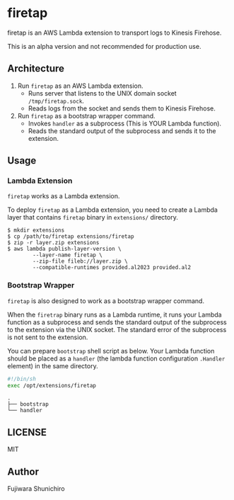 # firetap

firetap is an AWS Lambda extension to transport logs to Kinesis Firehose.

This is an alpha version and not recommended for production use.

## Architecture

1. Run `firetap` as an AWS Lambda extension.
   - Runs server that listens to the UNIX domain socket `/tmp/firetap.sock`.
   - Reads logs from the socket and sends them to Kinesis Firehose.
2. Run `firetap` as a bootstrap wrapper command.
   - Invokes `handler` as a subprocess (This is YOUR Lambda function).
   - Reads the standard output of the subprocess and sends it to the extension.

## Usage

### Lambda Extension

`firetap` works as a Lambda extension.

To deploy `firetap` as a Lambda extension, you need to create a Lambda layer that contains `firetap` binary in `extensions/` directory.

```console
$ mkdir extensions
$ cp /path/to/firetap extensions/firetap
$ zip -r layer.zip extensions
$ aws lambda publish-layer-version \
		--layer-name firetap \
		--zip-file fileb://layer.zip \
		--compatible-runtimes provided.al2023 provided.al2
```

### Bootstrap Wrapper

`firetap` is also designed to work as a bootstrap wrapper command.

When the `firetrap` binary runs as a Lambda runtime, it runs your Lambda function as a subprocess and sends the standard output of the subprocess to the extension via the UNIX socket. The standard error of the subprocess is not sent to the extension.

You can prepare `bootstrap` shell script as below. Your Lambda function should be placed as a `handler` (the lambda function configuration `.Handler` element) in the same directory.

```sh
#!/bin/sh
exec /opt/extensions/firetap
```

```
.
├── bootstrap
└── handler
```

## LICENSE

MIT

## Author

Fujiwara Shunichiro
